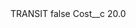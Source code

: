 <?xml version="1.0" encoding="UTF-8"?>
<CustomMetadata xmlns="http://soap.sforce.com/2006/04/metadata" xmlns:xsi="http://www.w3.org/2001/XMLSchema-instance" xmlns:xsd="http://www.w3.org/2001/XMLSchema">
    <label>TRANSIT</label>
    <protected>false</protected>
    <values>
        <field>Cost__c</field>
        <value xsi:type="xsd:double">20.0</value>
    </values>
</CustomMetadata>
